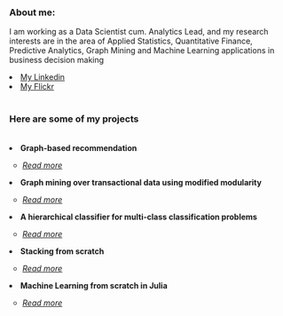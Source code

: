 ### About me: 

I am working as a Data Scientist cum. Analytics Lead, and my research interests are in the area of Applied Statistics, Quantitative Finance, Predictive Analytics, Graph Mining and Machine Learning applications in business decision making

<li><a href="https://www.linkedin.com/in/khanh-brandy/">My Linkedin</a></li>
<li><a href="https://www.flickr.com/photos/khanhbrandy/">My Flickr</a></li>
<br>

### Here are some of my projects

<br>
<li><b> Graph-based recommendation</b><br> </li>
<ul style="list-style-type:circle;" >
    <li><i><a href="https://github.com/khanhbrandy/graph_based_recommendation"> Read more </a></i></li>
</ul>

<li><b> Graph mining over transactional data using modified modularity</b><br> </li>
  <ul style="list-style-type:circle;" >
      <li><i><a href="https://github.com/khanhbrandy/Graph_mining_modified_modularity"> Read more </a></i></li>
  </ul>

<li><b> A hierarchical classifier for multi-class classification problems</b><br> </li>
  <ul style="list-style-type:circle;" >
      <li><i><a href="https://github.com/khanhbrandy/a-hierarchical-classifier"> Read more </a></i></li>
  </ul>

<li><b> Stacking from scratch</b><br> </li>
  <ul style="list-style-type:circle;" >
      <li><i><a href="https://github.com/khanhbrandy/Stacking_from_scratch"> Read more </a></i></li>
  </ul>

<li><b> Machine Learning from scratch in Julia</b><br> </li>
  <ul style="list-style-type:circle;" >
      <li><i><a href="https://github.com/khanhbrandy/ML_from_scratch_in_Julia"> Read more </a></i></li>
  </ul>

